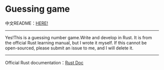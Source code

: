 # Guessing game
中文README：[HERE!](/example/REAME_zh.md)
___
Yes!This is a guessing number game.Write and develop in Rust.
It is from the official Rust learning manual, but I wrote it myself. If this cannot be open-sourced, please submit an issue to me, and I will delete it.
___
 Official Rust documentation：[Rust Doc](https://doc.rust-lang.org/book/ch02-00-guessing-game-tutorial.html)
